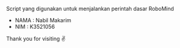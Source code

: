 Script yang digunakan untuk menjalankan perintah dasar RoboMind
- NAMA : Nabil Makarim
- NIM  : K3521056

Thank you for visiting ✌

